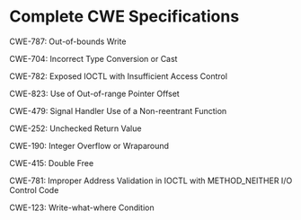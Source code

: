 

# Complete CWE Specifications

CWE-787: Out-of-bounds Write

CWE-704: Incorrect Type Conversion or Cast

CWE-782: Exposed IOCTL with Insufficient Access Control

CWE-823: Use of Out-of-range Pointer Offset

CWE-479: Signal Handler Use of a Non-reentrant Function

CWE-252: Unchecked Return Value

CWE-190: Integer Overflow or Wraparound

CWE-415: Double Free

CWE-781: Improper Address Validation in IOCTL with METHOD_NEITHER I/O Control Code

CWE-123: Write-what-where Condition